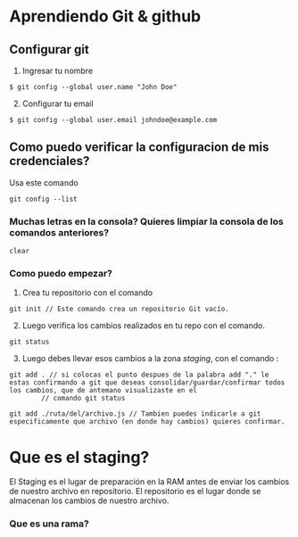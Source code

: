 # Aprendiendo Git & github

## Configurar git

1. Ingresar tu nombre
```
$ git config --global user.name "John Doe"
```
2. Configurar tu email 
```
$ git config --global user.email johndoe@example.com
```

## Como puedo verificar la configuracion de mis credenciales?

Usa este comando
```
git config --list
```

### Muchas letras en la consola? Quieres limpiar la consola de los comandos anteriores?

```
clear
```

### Como puedo empezar?

1. Crea tu repositorio con el comando 
```
git init // Este comando crea un repositorio Git vacío.
```

2. Luego verifica los cambios realizados en tu repo con el comando.

```
git status
```
3. Luego debes llevar esos cambios a la zona *staging*, con el comando :
```
git add . // si colocas el punto despues de la palabra add "." le estas confirmando a git que deseas consolidar/guardar/confirmar todos los cambios, que de antemano visualizaste en el 
        // comando git status

git add ./ruta/del/archivo.js // Tambien puedes indicarle a git especificamente que archivo (en donde hay cambios) quieres confirmar.
```

# Que es el staging?
El Staging es el lugar de preparación en la RAM antes de enviar los cambios de nuestro archivo en repositorio. El repositorio es el lugar donde se almacenan los cambios de nuestro archivo.

### Que es una rama?
